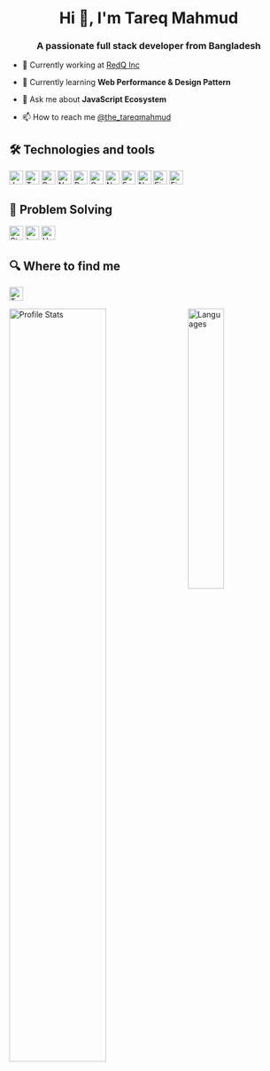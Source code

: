 <h1 align="center">Hi 👋, I'm Tareq Mahmud</h1>

<h3 align="center">A passionate full stack developer from Bangladesh</h3>

- 🔭 Currently working at [RedQ Inc](https://redq.io/)

- 🌱 Currently learning **Web Performance & Design Pattern**

<!-- - 👯 I’m looking to collaborate on **Open-source react and react native projects** -->

- 💬 Ask me about **JavaScript Ecosystem**

- 📫 How to reach me [@the_tareqmahmud](https://www.twitter.com/the_tareqmahmud)

## 🛠 Technologies and tools

[<img src="https://img.shields.io/badge/JavaScript-282C34?logo=javascript&logoColor=F7DF1E" alt="JavaScript logo" title="JavaScript" height="25" />](https://developer.mozilla.org/en-US/docs/Web/JavaScript) [<img src="https://img.shields.io/badge/TypeScript-282C34?logo=typescript&logoColor=3178C6" alt="TypeScript logo" title="TypeScript" height="25" />](https://www.typescriptlang.org/) [<img src="https://img.shields.io/badge/React-282C34?logo=react&logoColor=61DAFB" alt="React Logo" title="React" height="25" />](https://reactjs.org/) [<img src="https://img.shields.io/badge/Next.js-282C34?logo=next.js&logoColor=FFFFFF" alt="Next.js logo" title="Next.js" height="25" />](https://nextjs.org/) [<img src="https://img.shields.io/badge/Redux-282C34?logo=redux&logoColor=764ABC" alt="Redux logo" title="Redux" height="25" />](https://redux.js.org/) [<img src="https://img.shields.io/badge/GraphQL-282C34?logo=graphql&logoColor=E10098" alt="GraphQL logo" title="GraphQL" height="25" />](https://graphql.org/) [<img src="https://img.shields.io/badge/Node.js-282C34?logo=node.js&logoColor=339933" alt="Node.js logo" title="Node.js" height="25" />](https://nodejs.org/en/) [<img src="https://img.shields.io/badge/Express-282C34?logo=express&logoColor=FFFFFF" alt="Express.js logo" title="Express.js" height="25" />](https://expressjs.com/) [<img src="https://img.shields.io/badge/NestJS-282C34?logo=nestjs&logoColor=e0234e" alt="NestJS logo" title="NestJS" height="25" />](https://nestjs.com/) [<img src="https://img.shields.io/badge/MySQL-282C34?logo=mysql&logoColor=4479a1" alt="Firebase logo" title="Firebase" height="25" />](https://www.mysql.com/) [<img src="https://img.shields.io/badge/Firebase-282C34?logo=firebase&logoColor=FFCA28" alt="Firebase logo" title="Firebase" height="25" />](https://firebase.google.com/)

<!-- [<img src="https://img.shields.io/badge/Jest-282C34?logo=jest&logoColor=C21325" alt="Jest logo" title="Jest" height="25" />]() -->

<!--  [<img src="https://img.shields.io/badge/MongoDB-282C34?logo=mongodb&logoColor=47A248" alt="MongoDB logo" title="MongoDB" height="25" />](https://www.mongodb.com/) -->

## 🤔 Problem Solving

[<img src="https://img.shields.io/badge/Stack%20Overflow-282C34?logo=stackoverflow&logoColor=FE7A16" alt="Stack Overflow logo" title="Stack Overflow" height="25" />](https://stackoverflow.com/users/2158023/tareqmahmud) [<img src="https://img.shields.io/badge/LeetCode-282C34?logo=leetcode&logoColor=f79f1c" alt="Leet Code Logo" title="LeetCode" height="25" />](https://leetcode.com/tareqmahmud/) [<img src="https://img.shields.io/badge/HackerRank-282C34?logo=hackerrank" alt="Hackerrank" title="HackerRank" height="25" />](https://www.hackerrank.com/tareqmahmud)



## 🔍 Where to find me

[<img src="https://img.shields.io/badge/Twitter-282C34?logo=twitter&logoColor=1DA1F2" alt="Twitter Logo" title="Twitter" height="25" />](https://twitter.com/the_tareqmahmud)

<img align="left" width="59%" src="https://github-readme-stats.vercel.app/api?username=tareqmahmud&theme=default&show_icons=true" alt="Profile Stats">

<img align="right" width="36%" src="https://github-readme-stats.vercel.app/api/top-langs/?username=tareqmahmud&hide=css&langs_count=10&theme=default" alt="Languages">
